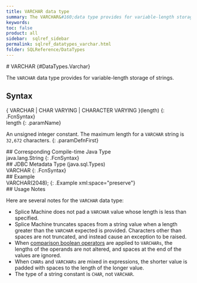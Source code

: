 ```yaml
---
title: VARCHAR data type
summary: The VARCHAR&#160;data type provides for variable-length storage of strings.
keywords:
toc: false
product: all
sidebar:  sqlref_sidebar
permalink: sqlref_datatypes_varchar.html
folder: SQLReference/DataTypes
---
```

<section>
<div class="TopicContent" data-swiftype-index="true" markdown="1">
# VARCHAR   {#DataTypes.Varchar}

The `VARCHAR` data type provides for variable-length storage of strings.

## Syntax

<div class="fcnWrapperWide" markdown="1">
    { VARCHAR | CHAR VARYING | CHARACTER VARYING }(length)
{: .FcnSyntax}

</div>
<div class="paramList" markdown="1">
length
{: .paramName}

An unsigned integer constant. The maximum length for a `VARCHAR` string
is `32,672` characters.
{: .paramDefnFirst}

</div>
## Corresponding Compile-time Java Type

<div class="fcnWrapperWide" markdown="1">
    java.lang.String
{: .FcnSyntax}

</div>
## JDBC Metadata Type (java.sql.Types)

<div class="fcnWrapperWide" markdown="1">
    VARCHAR
{: .FcnSyntax}

</div>
## Example

<div class="preWrapper" markdown="1">
    VARCHAR(2048);
{: .Example xml:space="preserve"}

</div>
## Usage Notes

Here are several notes for the `VARCHAR` data type:

* Splice Machine does not pad a `VARCHAR` value whose length is less
  than specified.
* Splice Machine truncates spaces from a string value when a length
  greater than the `VARCHAR` expected is provided. Characters other than
  spaces are not truncated, and instead cause an exception to be raised.
* When [comparison boolean operators](sqlref_expressions_boolean.html)
  are applied to `VARCHARs`, the lengths of the operands are not
  altered, and spaces at the end of the values are ignored.
* When `CHARs` and `VARCHARs` are mixed in expressions, the shorter
  value is padded with spaces to the length of the longer value.
* The type of a string constant is `CHAR`, not `VARCHAR`.

</div>
</section>

